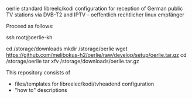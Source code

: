 oerlie
standard libreelc/kodi configuration for reception of German public TV stations via DVB-T2 and IPTV - oeffentlich rechtlicher linux empfänger

Proceed as follows:

ssh root@oerlie-kh

cd /storage/downloads
mkdir /storage/oerlie
wget https://github.com/melibokus-h2/oerlie/raw/develop/setup/oerlie.tar.gz
cd /storage/oerlie
tar xfv /storage/downloads/oerlie.tar.gz

This repository consists of
- files/templates for libreelec/kodi/tvheadend configuration
- "how to" descriptions
